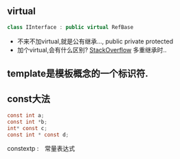 ## virtual
```cpp
class IInterface : public virtual RefBase
```
* 不来不加virtual,就是公有继承...,
  public
  private
  protected
* 加个virtual,会有什么区别?
[StackOverflow](http://stackoverflow.com/a/21607)
多重继承时..

## template是模板概念的一个标识符.

## const大法
``` c
const int a;
const int *b;
int* const c;
const int * const d;
```

constextp :　常量表达式

